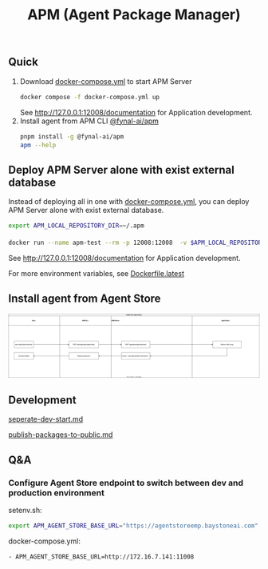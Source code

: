 <div align="center">
	<h1>APM (Agent Package Manager)
</h1>
</div>

<br>

## Quick

1. Download [docker-compose.yml](./docker-compose.yml) to start APM Server
   ```sh
   docker compose -f docker-compose.yml up
   ```
   See http://127.0.0.1:12008/documentation for Application development.
2. Install agent from APM CLI [@fynal-ai/apm](https://www.npmjs.com/package/@fynal-ai/apm)
   ```sh
   pnpm install -g @fynal-ai/apm
   apm --help
   ```

## Deploy APM Server alone with exist external database

Instead of deploying all in one with [docker-compose.yml](./docker-compose.yml), you can deploy APM
Server alone with exist external database.

```sh
export APM_LOCAL_REPOSITORY_DIR=~/.apm

docker run --name apm-test --rm -p 12008:12008  -v $APM_LOCAL_REPOSITORY_DIR:/app/.apm -e MONGO_CONNECTION_STRING=<MONGO_CONNECTION_STRING> -e REDIS_CONNECTION_STRING=<REDIS_CONNECTION_STRING> fynalai/apm:latest
```

See http://127.0.0.1:12008/documentation for Application development.

For more environment variables, see [Dockerfile.latest](./Dockerfile.latest)

## Install agent from Agent Store

<div align="center">
	<img src="frt/static/svg/AgentFlow-Install agent from Agent Store.drawio.svg" alt="APM" />
</div>

## Development

[seperate-dev-start.md](./docs/seperate-dev-start.md)

[publish-packages-to-public.md](./docs/publish-packages-to-public.md)

## Q&A

### Configure Agent Store endpoint to switch between dev and production environment

setenv.sh:

```sh
export APM_AGENT_STORE_BASE_URL="https://agentstoreemp.baystoneai.com"
```

docker-compose.yml:

```
- APM_AGENT_STORE_BASE_URL=http://172.16.7.141:11008
```
